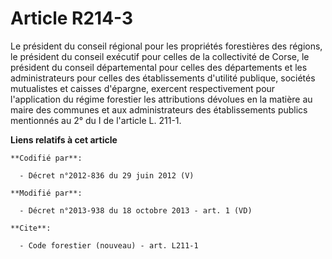 # Article R214-3

Le président du conseil régional pour les propriétés forestières des régions, le président du conseil exécutif pour celles de
la collectivité de Corse, le président du conseil départemental pour celles des départements et les administrateurs pour
celles des établissements d'utilité publique, sociétés mutualistes et caisses d'épargne, exercent respectivement pour
l'application du régime forestier les attributions dévolues en la matière au maire des communes et aux administrateurs des
établissements publics mentionnés au 2° du I de l'article L. 211-1.

**Liens relatifs à cet article**

	**Codifié par**:

	  - Décret n°2012-836 du 29 juin 2012 (V)

	**Modifié par**:

	  - Décret n°2013-938 du 18 octobre 2013 - art. 1 (VD)

	**Cite**:

	  - Code forestier (nouveau) - art. L211-1
